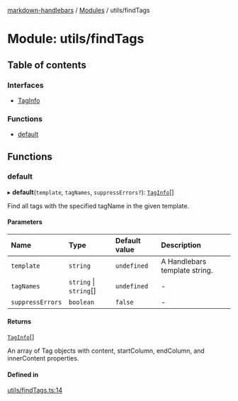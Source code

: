[markdown-handlebars](../README.md) / [Modules](../modules.md) / utils/findTags

# Module: utils/findTags

## Table of contents

### Interfaces

- [TagInfo](../interfaces/utils_findTags.TagInfo.md)

### Functions

- [default](utils_findTags.md#default)

## Functions

### default

▸ **default**(`template`, `tagNames`, `suppressErrors?`): [`TagInfo`](../interfaces/utils_findTags.TagInfo.md)[]

Find all tags with the specified tagName in the given template.

#### Parameters

| Name | Type | Default value | Description |
| :------ | :------ | :------ | :------ |
| `template` | `string` | `undefined` | A Handlebars template string. |
| `tagNames` | `string` \| `string`[] | `undefined` | - |
| `suppressErrors` | `boolean` | `false` | - |

#### Returns

[`TagInfo`](../interfaces/utils_findTags.TagInfo.md)[]

An array of Tag objects with content, startColumn, endColumn, and innerContent properties.

#### Defined in

[utils/findTags.ts:14](https://github.com/nationalparkservice/npmap5-plugins/blob/044451c/markdown-handlebars/src/utils/findTags.ts#L14)
